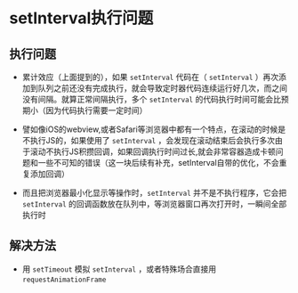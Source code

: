 # setInterval执行问题

## 执行问题

  - 累计效应（上面提到的），如果 `setInterval` 代码在（ `setInterval` ）再次添加到队列之前还没有完成执行，就会导致定时器代码连续运行好几次，而之间没有间隔。就算正常间隔执行，多个 `setInterval` 的代码执行时间可能会比预期小（因为代码执行需要一定时间）

  - 譬如像iOS的webview,或者Safari等浏览器中都有一个特点，在滚动的时候是不执行JS的，如果使用了 `setInterval` ，会发现在滚动结束后会执行多次由于滚动不执行JS积攒回调，如果回调执行时间过长,就会非常容器造成卡顿问题和一些不可知的错误（这一块后续有补充，setInterval自带的优化，不会重复添加回调）

  - 而且把浏览器最小化显示等操作时，`setInterval` 并不是不执行程序，它会把 `setInterval` 的回调函数放在队列中，等浏览器窗口再次打开时，一瞬间全部执行时

## 解决方法

  - 用 `setTimeout` 模拟 `setInterval` ，或者特殊场合直接用 `requestAnimationFrame`
